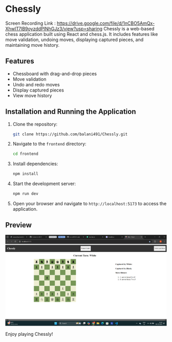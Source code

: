 # Chessly
Screen Recording Link : https://drive.google.com/file/d/1nCBO5AmQx-XhwIT7IB9oyzddPINhGJz3/view?usp=sharing
Chessly is a web-based chess application built using React and chess.js. It includes features like move validation, undoing moves, displaying captured pieces, and maintaining move history.

## Features
- Chessboard with drag-and-drop pieces
- Move validation
- Undo and redo moves
- Display captured pieces
- View move history

## Installation and Running the Application

1. Clone the repository:
    ```bash
    git clone https://github.com/balani491/Chessly.git
    ```
2. Navigate to the `frontend` directory:
    ```bash
    cd frontend
    ```
3. Install dependencies:
    ```bash
    npm install
    ```
4. Start the development server:
    ```bash
    npm run dev
    ```

5. Open your browser and navigate to `http://localhost:5173` to access the application.

## Preview

![Preview](https://github.com/balani491/Chessly/blob/main/Screenshot%202024-10-08%20151906.png)

Enjoy playing Chessly!
